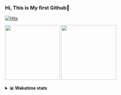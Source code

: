### Hi, This is My first Github👋
[![Hits](https://hits.seeyoufarm.com/api/count/incr/badge.svg?url=https%3A%2F%2Fgithub.com%2FJonghyun-Park1027&count_bg=%2379C83D&title_bg=%23555555&icon=&icon_color=%23E7E7E7&title=hits&edge_flat=false)](https://hits.seeyoufarm.com)
<br>

<!--[![Solved.ac Profile](http://mazassumnida.wtf/api/v2/generate_badge?boj=ppjjhh1027)](https://solved.ac/ppjjhh1027/)
-->
<p>
  <img height="180em" src="https://github-readme-stats-eight-rho-29.vercel.app/api?username=Jonghyun-Park1027&show_icons=true&include_all_commits=true&bg_color=30,e96443,904e95&title_color=fff&text_color=fff">
  <img height="180em" src="https://github-readme-stats-eight-rho-29.vercel.app/api/top-langs/?username=Jonghyun-Park1027&layout=compact&bg_color=30,e96443,904e95&title_color=fff&text_color=fff">


</p>
<details>
<summary><b>📊 Wakatime stats</b><br></summary>
<div>
<hr/>




<!--START_SECTION:waka-->
![Code Time](http://img.shields.io/badge/Code%20Time-541%20hrs%2031%20mins-blue)

![Profile Views](http://img.shields.io/badge/Profile%20Views-16-blue)

**🐱 My GitHub Data** 

> 📦 67.8 kB Used in GitHub's Storage 
 > 
> 🏆 140 Contributions in the Year 2023
 > 
> 🚫 Not Opted to Hire
 > 
> 📜 7 Public Repositories 
 > 
> 🔑 3 Private Repositories 
 > 
**I'm an Early 🐤** 

```text
🌞 Morning                36 commits          █████░░░░░░░░░░░░░░░░░░░░   19.05 % 
🌆 Daytime                108 commits         ██████████████░░░░░░░░░░░   57.14 % 
🌃 Evening                43 commits          ██████░░░░░░░░░░░░░░░░░░░   22.75 % 
🌙 Night                  2 commits           ░░░░░░░░░░░░░░░░░░░░░░░░░   01.06 % 
```
📅 **I'm Most Productive on Friday** 

```text
Monday                   32 commits          ████░░░░░░░░░░░░░░░░░░░░░   16.93 % 
Tuesday                  21 commits          ███░░░░░░░░░░░░░░░░░░░░░░   11.11 % 
Wednesday                12 commits          ██░░░░░░░░░░░░░░░░░░░░░░░   06.35 % 
Thursday                 18 commits          ██░░░░░░░░░░░░░░░░░░░░░░░   09.52 % 
Friday                   52 commits          ███████░░░░░░░░░░░░░░░░░░   27.51 % 
Saturday                 16 commits          ██░░░░░░░░░░░░░░░░░░░░░░░   08.47 % 
Sunday                   38 commits          █████░░░░░░░░░░░░░░░░░░░░   20.11 % 
```


📊 **This Week I Spent My Time On** 

```text
🕑︎ Time Zone: Asia/Seoul

💬 Programming Languages: 
Assembly                 12 hrs 53 mins      ███████████░░░░░░░░░░░░░░   43.46 % 
Python                   7 hrs 33 mins       ██████░░░░░░░░░░░░░░░░░░░   25.50 % 
Jupyter                  6 hrs 50 mins       ██████░░░░░░░░░░░░░░░░░░░   23.08 % 
MySQL                    34 mins             ░░░░░░░░░░░░░░░░░░░░░░░░░   01.92 % 
Prolog                   32 mins             ░░░░░░░░░░░░░░░░░░░░░░░░░   01.82 % 

🔥 Editors: 
PyCharm                  21 hrs 37 mins      ██████████████████░░░░░░░   72.91 % 
VS Code                  8 hrs 2 mins        ███████░░░░░░░░░░░░░░░░░░   27.09 % 

🐱‍💻 Projects: 
dacon_전력사용량예측            18 hrs 52 mins      ████████████████░░░░░░░░░   63.65 % 
Codingtest               7 hrs 42 mins       ███████░░░░░░░░░░░░░░░░░░   26.01 % 
ai_철도경진대회                1 hr 5 mins         █░░░░░░░░░░░░░░░░░░░░░░░░   03.68 % 
데이크루                     34 mins             ░░░░░░░░░░░░░░░░░░░░░░░░░   01.94 % 
실기                       30 mins             ░░░░░░░░░░░░░░░░░░░░░░░░░   01.71 % 

💻 Operating System: 
Windows                  29 hrs 39 mins      █████████████████████████   100.00 % 
```

**I Mostly Code in Jupyter Notebook** 

```text
Jupyter Notebook         6 repos             ███████████████████░░░░░░   75.00 % 
C++                      1 repo              ███░░░░░░░░░░░░░░░░░░░░░░   12.50 % 
HTML                     1 repo              ███░░░░░░░░░░░░░░░░░░░░░░   12.50 % 
```




 Last Updated on 21/08/2023 18:33:47 UTC
<!--END_SECTION:waka-->
</details>



